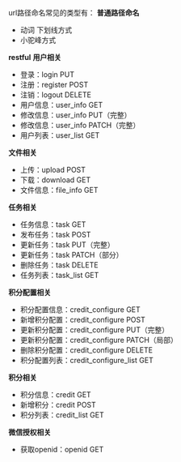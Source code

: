 url路径命名常见的类型有：
**普通路径命名**
* 动词 下划线方式
* 小驼峰方式

**restful**
**用户相关**
* 登录：login    PUT
* 注册：register POST
* 注销：logout   DELETE
* 用户信息：user_info GET
* 修改信息：user_info PUT（完整）
* 修改信息：user_info PATCH（完整）
* 用户列表：user_list GET

**文件相关**
* 上传：upload POST
* 下载：download GET
* 文件信息：file_info GET

**任务相关**
* 任务信息：task GET
* 发布任务：task POST
* 更新任务：task PUT（完整）
* 更新任务：task PATCH（部分）
* 删除任务：task DELETE
* 任务列表：task_list GET

**积分配置相关**
* 积分配置信息：credit_configure GET
* 新增积分配置：credit_configure POST
* 更新积分配置：credit_configure PUT（完整）
* 更新积分配置：credit_configure PATCH（局部）
* 删除积分配置：credit_configure DELETE
* 积分配置列表：credit_configure_list GET

**积分相关**
* 积分信息：credit GET
* 新增积分：credit POST
* 积分列表：credit_list GET

**微信授权相关**
* 获取openid：openid GET
